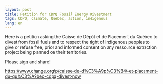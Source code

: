 ```yaml
---
layout: post
title: Petition for CDPQ Fossil Energy Divestment
tags: CDPQ, climate, Quebec, action, indigenous
lang: en
---
```

Here is a petition asking the Caisse de Dépôt et de Placement du Québec to divest from fossil fuels and to respect the right of indigenous peoples to give or refuse free, prior and informed consent on any ressource extraction project being planned on their territories.

Please [sign](https://www.change.org/p/caisse-de-d%C3%A9p%C3%B4t-et-placement-du-qu%C3%A9bec-cdpq-divest-now) and share!

https://www.change.org/p/caisse-de-d%C3%A9p%C3%B4t-et-placement-du-qu%C3%A9bec-cdpq-divest-now

